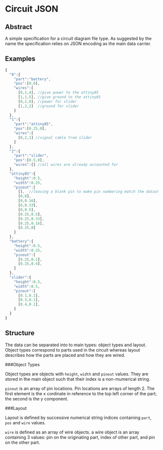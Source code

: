 Circuit JSON
============

Abstract
--------
A simple specification for a circuit diagram file type. As suggested by the name the specification relies on JSON encoding as the main data carrier. 

Examples
--------
```javascript
{
  "0":{
    "part":"battery",
    "pos":[0,0],
    "wires":[
      [0,1,4], //give power to the attiny85
      [1,1,5], //give ground to the attiny85
      [0,2,0], //power for slider
      [1,2,2]  //ground for slider
    ]
  },
  "1":{
    "part":"attiny85",
    "pos":[0.25,0],
    "wires":[
      [0,2,1] //signal cable from slider
    ]
  },
  "2":{
    "part":"slider",
    "pos":[0.5,0],
    "wires":[] //all wires are already accounted for
  },
  "attiny85":{
    "height":0.5,
    "width":0.25,
    "pinout":[
      [],  //leaving a blank pin to make pin numbering match the datasheet
      [0,0],
      [0,0.16],
      [0,0.33],
      [0,0.5],
      [0.25,0.5],
      [0.25,0.33],
      [0.25,0.16],
      [0.25,0]
    ]
  },
  "battery":{
    "height":0.5,
    "width":0.25,
    "pinout":[
      [0.25,0.1],
      [0.25,0.4],
    ]
  },
  "slider":{
    "height":0.5,
    "width":0.5,
    "pinout":[
      [0.1,0.1],
      [0.3,0.1],
      [0.4,0.1],
    ]
  }
}
```

Structure
---------
The data can be separated into to main types: object types and layout. Object types correspond to parts used in the circuit whereas layout describes how the parts are placed and how they are wired.

###Object Types

Object types are objects with `height`, `width` and `pinout` values. They are stored in the main object such that their index is a non-mumerical string.

`pinout` is an array of pin locations. Pin locations are arrays of length 2. The first element is the x cordinate in reference to the top left corner of the part; the second is the y component.

###Layout

Layout is defined by successive numerical string indices containing `part`, `pos` and `wire` values.

`wire` is defined as an array of wire objects.
a wire object is an array containing 3 values: pin on the originating part, index of other part, and pin on the other part. 




